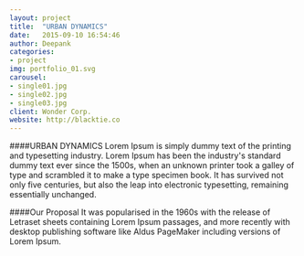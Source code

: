 ```yaml
---
layout: project
title:  "URBAN DYNAMICS"
date:   2015-09-10 16:54:46
author: Deepank
categories:
- project
img: portfolio_01.svg
carousel:
- single01.jpg
- single02.jpg
- single03.jpg
client: Wonder Corp.
website: http://blacktie.co
---
```

####URBAN DYNAMICS
Lorem Ipsum is simply dummy text of the printing and typesetting industry. Lorem Ipsum has been the industry's standard dummy text ever since the 1500s, when an unknown printer took a galley of type and scrambled it to make a type specimen book. It has survived not only five centuries, but also the leap into electronic typesetting, remaining essentially unchanged.

####Our Proposal
It was popularised in the 1960s with the release of Letraset sheets containing Lorem Ipsum passages, and more recently with desktop publishing software like Aldus PageMaker including versions of Lorem Ipsum.